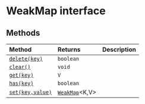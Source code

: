 # WeakMap interface













## Methods

| Method	   |  Returns	| Description|
|:-------------|:-------|:-----------|
|[`delete(key)`](#deletekey)      | `boolean` |  |
|[`clear()`](#clear)      | `void` |  |
|[`get(key)`](#getkey)      | `V` |  |
|[`has(key)`](#haskey)      | `boolean` |  |
|[`set(key,value)`](#setkeyvalue)      | [`WeakMap`](../es6-collections/weakmap.md)<K,V> |  |



